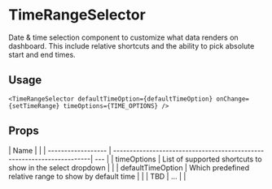 # TimeRangeSelector

Date & time selection component to customize what data renders on dashboard. This include relative shortcuts and the ability to pick absolute start and end times.

## Usage

```tsx
<TimeRangeSelector defaultTimeOption={defaultTimeOption} onChange={setTimeRange} timeOptions={TIME_OPTIONS} />
```

## Props

| Name               |                                                                              |
| ------------------ | -----------------------------------------------------------------------| --- |
| timeOptions        | List of supported shortcuts to show in the select dropdown             |     |
| defaultTimeOption  | Which predefined relative range to show by default time                |     |
| TBD                | ...                                                                    |     |

